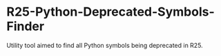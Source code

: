 # R25-Python-Deprecated-Symbols-Finder
Utility tool aimed to find all Python symbols being deprecated in R25.

